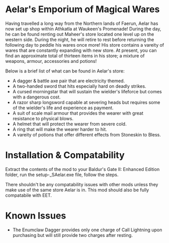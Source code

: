 # Aelar's Emporium of Magical Wares
Having travelled a long way from the Northern lands of Faerun, Aelar has now set up shop within Athkatla at Waukeen's Promenade! During the day, he can be found renting out Maheer's store located one level up on the western side. During the night, he will retire to rest before returning the following day to peddle his wares once more! His store contains a vareity of wares that are constantly expanding with new store. At present, you can find an approximate total of thirteen items in his store; a mixture of weapons, armour, accessories and potions!

Below is a brief list of what can be found in Aelar's store:
- A dagger & battle axe pair that are electricity themed.
- A two-handed sword that hits especially hard on deadly strikes.
- A cursed morningstar that will sustain the wielder's lifeforce but comes with a dangerous cost.
- A razor sharp longsword capable at severing heads but requires some of the wielder's life and experience as payment.
- A suit of scale mail armour that provides the wearer with great resistance to physical blows.
- A helmet that will protect the wearer from severe cold.
- A ring that will make the wearer harder to hit.
- A vareity of potions that offer different effects from Stoneskin to Bless.

# Installation & Compatability
Extract the contents of the mod to your Baldur's Gate II: Enhanced Edition folder, run the setup-_SAelar.exe file, follow the steps.

There shouldn't be any compatability issues with other mods unless they make use of the same store Aelar is in. This mod should also be fully compatabile with EET.

# Known Issues
- The Enumclaw Dagger provides only one charge of Call Lightning upon purchasing but will still provide two charges after resting.
